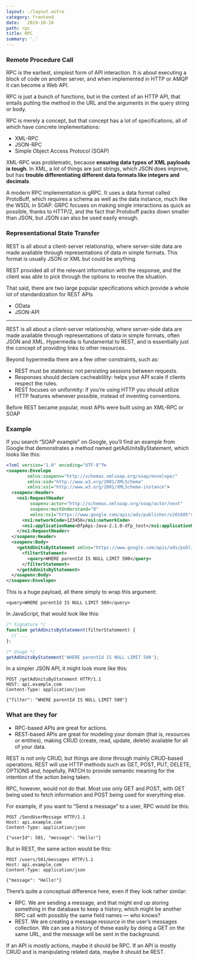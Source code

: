 ```yaml
---
layout: ./layout.astro
category: frontend
date:   2019-10-10
path: rpc 
title: RPC
summary: '.'
---
```


### Remote Procedure Call

RPC is the earliest, simplest form of API interaction. It is about executing a block of code on another server, and when implemented in HTTP or AMQP it can become a Web API.

RPC is just a bunch of functions, but in the context of an HTTP API, that entails putting the method in the URL and the arguments in the query string or body.

RPC is merely a concept, but that concept has a lot of specifications, all of which have concrete implementations:

- XML-RPC
- JSON-RPC
- Simple Object Access Protocol (SOAP)

XML-RPC was problematic, because **ensuring data types of XML payloads is tough**. In XML, a lot of things are just strings, which JSON does improve, but has **trouble differentiating different data formats like integers and decimals**.

A modern RPC implementation is gRPC. It uses a data format called ProtoBuff, which requires a schema as well as the data instance, much like the WSDL in SOAP. GRPC focuses on making single interactions as quick as possible, thanks to HTTP/2, and the fact that Protobuff packs down smaller than JSON, but JSON can also be used easily enough.

### Representational State Transfer

REST is all about a client-server relationship, where server-side data are made available through representations of data in simple formats. This format is usually JSON or XML but could be anything.

REST provided all of the relevant information with the response, and the client was able to pick through the options to resolve the situation.

That said, there are two large popular specifications which provide a whole lot of standardization for REST APIs

- OData
- JSON-API


---

REST is all about a client-server relationship, where server-side data are made available through representations of data in simple formats, often JSON and XML.
Hypermedia is fundamental to REST, and is essentially just the concept of providing links to other resources.

Beyond hypermedia there are a few other constraints, such as:

- REST must be stateless: not persisting sessions between requests.
- Responses should declare cacheablility: helps your API scale if clients respect the rules.
- REST focuses on uniformity: if you’re using HTTP you should utilize HTTP features whenever possible, instead of inventing conventions.


Before REST became popular, most APIs were built using an XML-RPC or SOAP


### Example

If you search “SOAP example” on Google, you’ll find an example from Google that demonstrates a method named getAdUnitsByStatement, which looks like this:
```xml
<?xml version="1.0" encoding="UTF-8"?>
<soapenv:Envelope
        xmlns:soapenv="http://schemas.xmlsoap.org/soap/envelope/"
        xmlns:xsd="http://www.w3.org/2001/XMLSchema"
        xmlns:xsi="http://www.w3.org/2001/XMLSchema-instance">
  <soapenv:Header>
    <ns1:RequestHeader
         soapenv:actor="http://schemas.xmlsoap.org/soap/actor/next"
         soapenv:mustUnderstand="0"
         xmlns:ns1="https://www.google.com/apis/ads/publisher/v201605">
      <ns1:networkCode>123456</ns1:networkCode>
      <ns1:applicationName>DfpApi-Java-2.1.0-dfp_test</ns1:applicationName>
    </ns1:RequestHeader>
  </soapenv:Header>
  <soapenv:Body>
    <getAdUnitsByStatement xmlns="https://www.google.com/apis/ads/publisher/v201605">
      <filterStatement>
        <query>WHERE parentId IS NULL LIMIT 500</query>
      </filterStatement>
    </getAdUnitsByStatement>
  </soapenv:Body>
</soapenv:Envelope>
```

This is a huge payload, all there simply to wrap this argument:

`<query>WHERE parentId IS NULL LIMIT 500</query>`

In JavaScript, that would look like this:

```javascript
/* Signature */
function getAdUnitsByStatement(filterStatement) {
  // ...
};

/* Usage */
getAdUnitsByStatement('WHERE parentId IS NULL LIMIT 500');

```
In a simpler JSON API, it might look more like this:

```
POST /getAdUnitsByStatement HTTP/1.1
HOST: api.example.com
Content-Type: application/json

{"filter": "WHERE parentId IS NULL LIMIT 500"}
```

### What are they for

- RPC-based APIs are great for actions.
- REST-based APIs are great for modeling your domain (that is, resources or entities), making CRUD (create, read, update, delete) available for all of your data.

REST is not only CRUD, but things are done through mainly CRUD-based operations. REST will use HTTP methods such as GET, POST, PUT, DELETE, OPTIONS and, hopefully, PATCH to provide semantic meaning for the intention of the action being taken.

RPC, however, would not do that. Most use only GET and POST, with GET being used to fetch information and POST being used for everything else.

For example, if you want to “Send a message” to a user, RPC would be this:

```
POST /SendUserMessage HTTP/1.1
Host: api.example.com
Content-Type: application/json

{"userId": 501, "message": "Hello!"}
```

But in REST, the same action would be this:

```
POST /users/501/messages HTTP/1.1
Host: api.example.com
Content-Type: application/json

{"message": "Hello!"}
```

There’s quite a conceptual difference here, even if they look rather similar:
- RPC. We are sending a message, and that might end up storing something in the database to keep a history, which might be another RPC call with possibly the same field names — who knows?
- REST. We are creating a message resource in the user’s messages collection. We can see a history of these easily by doing a GET on the same URL, and the message will be sent in the background.

If an API is mostly actions, maybe it should be RPC.
If an API is mostly CRUD and is manipulating related data, maybe it should be REST.






